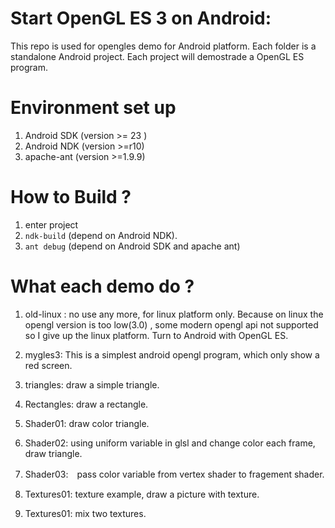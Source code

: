 
# Start OpenGL ES 3 on  Android:

This repo is used for opengles demo for Android platform. Each folder is a standalone Android project. Each project will demostrade a OpenGL ES program. 


# Environment set up 
1. Android SDK (version >= 23  )
2. Android NDK (version >=r10) 
3. apache-ant (version >=1.9.9)

# How to Build ? 
1. enter project 
2. `ndk-build` (depend on Android NDK).
3. `ant debug` (depend on Android SDK and apache ant) 

# What each demo do ?

1. old-linux : no use any more, for linux platform only. Because on linux the opengl version is too low(3.0) , some modern opengl api not supported so I give up the linux platform. Turn to Android with OpenGL ES. 

2. mygles3: This is a simplest android opengl program, which only show a red screen. 

3. triangles:  draw a simple triangle. 

4. Rectangles:  draw a rectangle.

5. Shader01:  draw color triangle.

6. Shader02: using uniform variable in glsl and change color each frame, draw triangle.

7. Shader03:　pass color variable from vertex shader to fragement shader. 

8. Textures01: texture example, draw a picture with texture.

9. Textures01: mix two textures.



